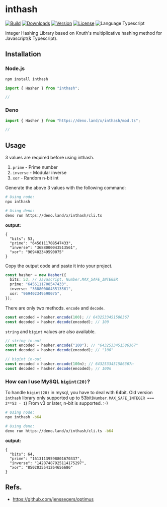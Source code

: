 # inthash

<p>
  <a href="https://github.com/wan2land/inthash/actions?query=workflow%3A%22Deno%20Test%22"><img alt="Build" src="https://img.shields.io/github/workflow/status/wan2land/inthash/Deno%20Test?logo=github&style=flat-square" /></a>
  <a href="https://npmcharts.com/compare/inthash?minimal=true"><img alt="Downloads" src="https://img.shields.io/npm/dt/inthash.svg?style=flat-square" /></a>
  <a href="https://www.npmjs.com/package/inthash"><img alt="Version" src="https://img.shields.io/npm/v/inthash.svg?style=flat-square" /></a>
  <a href="https://www.npmjs.com/package/inthash"><img alt="License" src="https://img.shields.io/npm/l/inthash.svg?style=flat-square" /></a>
  <img alt="Language Typescript" src="https://img.shields.io/badge/language-Typescript-007acc.svg?style=flat-square" />
</p>

Integer Hashing Library based on Knuth's multiplicative hashing method for
Javascript(& Typescript).

## Installation

### Node.js

```bash
npm install inthash
```

```ts
import { Hasher } from "inthash";

//
```

### Deno

```ts
import { Hasher } from "https://deno.land/x/inthash/mod.ts";

//
```

## Usage

3 values are required before using inthash.

1. `prime` - Prime number
2. `inverse` - Modular inverse
3. `xor` - Random n-bit int

Generate the above 3 values with the following command:

```bash
# Using node:
npx inthash

# Using deno:
deno run https://deno.land/x/inthash/cli.ts
```

**output:**

```
{
  "bits": 53,
  "prime": "6456111708547433",
  "inverse": "3688000043513561",
  "xor": "969402349590075"
}
```

Copy the output code and paste it into your project.

```ts
const hasher = new Hasher({
  bits: 53, // Javascript, Number.MAX_SAFE_INTEGER
  prime: "6456111708547433",
  inverse: "3688000043513561",
  xor: "969402349590075",
});
```

There are only two methods. `encode` and `decode`.

```ts
const encoded = hasher.encode(100); // 6432533451586367
const decoded = hasher.decode(encoded); // 100
```

`string` and `bigint` values are also available.

```ts
// string in-out
const encoded = hasher.encode("100"); // "6432533451586367"
const decoded = hasher.decode(encoded); // "100"
```

```ts
// bigint in-out
const encoded = hasher.encode(100n); // 6432533451586367n
const decoded = hasher.decode(encoded); // 100n
```

### How can I use MySQL `bigint(20)`?

To handle `bigint(20)` in mysql, you have to deal with 64bit. Old version
`inthash` library only supported up to 53bit(`Number.MAX_SAFE_INTEGER === 2**53 - 1`)
From v3 or later, n-bit is supported. :-)

```bash
# Using node:
npx inthash -b64

# Using deno:
deno run https://deno.land/x/inthash/cli.ts -b64
```

**output:**

```
{
  "bits": 64,
  "prime": "16131139598801670337",
  "inverse": "14287487925114175297",
  "xor": "8502035541264656686"
}
```

## Refs.

- https://github.com/jenssegers/optimus
